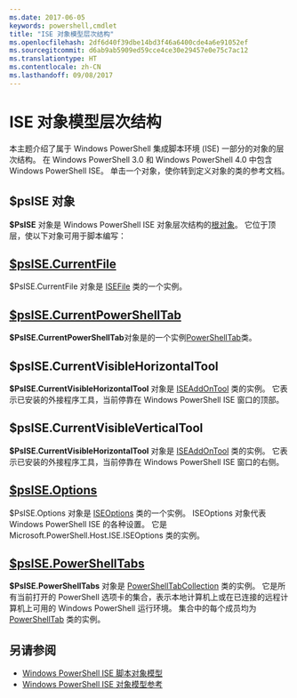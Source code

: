 ```yaml
---
ms.date: 2017-06-05
keywords: powershell,cmdlet
title: "ISE 对象模型层次结构"
ms.openlocfilehash: 2df6d40f39dbe14bd3f46a6400cde4a6e91052ef
ms.sourcegitcommit: d6ab9ab5909ed59cce4ce30e29457e0e75c7ac12
ms.translationtype: HT
ms.contentlocale: zh-CN
ms.lasthandoff: 09/08/2017
---
```

# <a name="the-ise-object-model-hierarchy"></a>ISE 对象模型层次结构
本主题介绍了属于 Windows PowerShell 集成脚本环境 (ISE) 一部分的对象的层次结构。 在 Windows PowerShell 3.0 和 Windows PowerShell 4.0 中包含 Windows PowerShell ISE。 单击一个对象，使你转到定义对象的类的参考文档。

## <a name="psise-object"></a>$psISE 对象

**$PsISE** 对象是 Windows PowerShell ISE 对象层次结构的[根对象](The-ObjectModelRoot-Object.md)。
它位于顶层，使以下对象可用于脚本编写：

## <a name="psisecurrentfilethe-isefile-objectmd"></a>[$psISE.CurrentFile](The-ISEFile-Object.md)

$PsISE.CurrentFile 对象是 [ISEFile](The-ISEFile-Object.md) 类的一个实例。

## <a name="psisecurrentpowershelltabthe-powershelltab-objectmd"></a>[$psISE.CurrentPowerShellTab](The-PowerShellTab-Object.md)

**$PsISE.CurrentPowerShellTab**对象是的一个实例[PowerShellTab](The-PowerShellTab-Object.md)类。

## <a name="psisecurrentvisiblehorizontaltool"></a>$psISE.CurrentVisibleHorizontalTool

**$PsISE.CurrentVisibleHorizontalTool** 对象是 [ISEAddOnTool](The-ISEAddOnTool-Object.md) 类的实例。
它表示已安装的外接程序工具，当前停靠在 Windows PowerShell ISE 窗口的顶部。

## <a name="psisecurrentvisibleverticaltool"></a>$psISE.CurrentVisibleVerticalTool

**$PsISE.CurrentVisibleHorizontalTool** 对象是 [ISEAddOnTool](The-ISEAddOnTool-Object.md) 类的实例。
它表示已安装的外接程序工具，当前停靠在 Windows PowerShell ISE 窗口的右侧。

## <a name="psiseoptionsthe-iseoptions-objectmd"></a>[$psISE.Options](The-ISEOptions-Object.md)

$PsISE.Options 对象是 [ISEOptions](The-ISEOptions-Object.md) 类的一个实例。
ISEOptions 对象代表 Windows PowerShell ISE 的各种设置。
它是 Microsoft.PowerShell.Host.ISE.ISEOptions 类的实例。

## <a name="psisepowershelltabsthe-powershelltabcollection-objectmd"></a>[$psISE.PowerShellTabs](The-PowerShellTabCollection-Object.md)

**$PsISE.PowerShellTabs** 对象是 [PowerShellTabCollection](The-PowerShellTabCollection-Object.md) 类的实例。
它是所有当前打开的 PowerShell 选项卡的集合，表示本地计算机上或在已连接的远程计算机上可用的 Windows PowerShell 运行环境。 集合中的每个成员均为 [PowerShellTab](The-PowerShellTab-Object.md) 类的实例。

## <a name="see-also"></a>另请参阅
- [Windows PowerShell ISE 脚本对象模型](The-Windows-PowerShell-ISE-Scripting-Object-Model.md)
- [Windows PowerShell ISE 对象模型参考](Windows-PowerShell-ISE-Object-Model-Reference.md)
